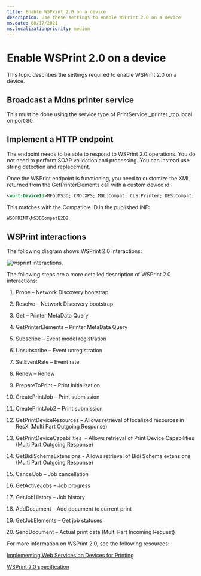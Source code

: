 ```yaml
---
title: Enable WSPrint 2.0 on a device
description: Use these settings to enable WSPrint 2.0 on a device
ms.date: 08/17/2021
ms.localizationpriority: medium
---
```


# Enable WSPrint 2.0 on a device

This topic describes the settings required to enable WSPrint 2.0 on a device.

## Broadcast a Mdns printer service

This must be done using the service type of PrintService.\_printer.\_tcp.local on port 80.

## Implement a HTTP endpoint

The endpoint needs to be able to respond to WSPrint 2.0 operations. You do not need to perform SOAP validation and processing. You can instead use string detection and replacement.

Once the WSPrint endpoint is functioning, you need to customize the XML returned from the GetPrinterElements call with a custom device id:

```xml
<wprt:DeviceId>MFG:MS3D; CMD:XPS; MDL:Compat; CLS:Printer; DES:Compat; CID:MS3DWSD</wprt:DeviceId>
```

This matches with the Compatible ID in the published INF:

```xml
WSDPRINT\MS3DCompatE2D2
```

## WSPrint interactions

The following diagram shows WSPrint 2.0 interactions:

![wsprint interactions.](images/wsprint-interactions.png)

The following steps are a more detailed description of WSPrint 2.0 interactions:

1. Probe – Network Discovery bootstrap

1. Resolve – Network Discovery bootstrap

1. Get – Printer MetaData Query

1. GetPrinterElements – Printer MetaData Query

1. Subscribe – Event model registration

1. Unsubscribe – Event unregistration

1. SetEventRate – Event rate

1. Renew – Renew

1. PrepareToPrint – Print initialization

1. CreatePrintJob – Print submission

1. CreatePrintJob2 – Print submission

1. GetPrintDeviceResources – Allows retrieval of localized resources in ResX (Multi Part Outgoing Response)

1. GetPrintDeviceCapabilities  - Allows retrieval of Print Device Capabilities (Multi Part Outgoing Response)

1. GetBidiSchemaExtensions - Allows retrieval of Bidi Schema extensions (Multi Part Outgoing Response)

1. CancelJob – Job cancellation

1. GetActiveJobs – Job progress

1. GetJobHistory – Job history

1. AddDocument – Add document to current print

1. GetJobElements – Get job statuses

1. SendDocument – Actual print data (Multi Part Incoming Request)

For more information on WSPrint 2.0, see the following resources:

[Implementing Web Services on Devices for Printing](/windows-hardware/design/whitepapers/implementing-web-services-on-devices-for-printing)

[WSPrint 2.0 specification](/windows-hardware/design/whitepapers/implementing-web-services-on-devices-for-printing#file-downloads)
